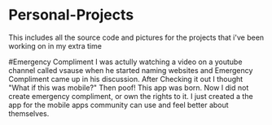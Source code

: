 # Personal-Projects
This includes all the source code and pictures for the projects that i've been working on in my extra time

#Emergency Compliment
I was actully watching a video on a youtube channel called vsause when he started naming websites and Emergency Compliment came up in his discussion. After Checking it out I thought "What if this was mobile?" Then poof! This app was born. Now I did not create emergency compliment, or own the rights to it. I just created a the app for the mobile apps community can use and feel better about themselves.
